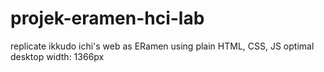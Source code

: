 # projek-eramen-hci-lab

replicate ikkudo ichi's web as ERamen using plain HTML, CSS, JS
optimal desktop width: 1366px
